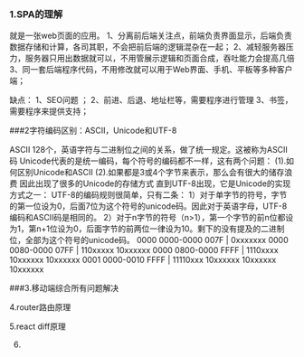 ### 1.SPA的理解
就是一张web页面的应用。
1、分离前后端关注点，前端负责界面显示，后端负责数据存储和计算，各司其职，不会把前后端的逻辑混杂在一起；
2、减轻服务器压力，服务器只用出数据就可以，不用管展示逻辑和页面合成，吞吐能力会提高几倍
3、同一套后端程序代码，不用修改就可以用于Web界面、手机、平板等多种客户端；

缺点：
1、SEO问题  ；
2、前进、后退、地址栏等，需要程序进行管理
3、书签，需要程序来提供支持；

###2字符编码区别：ASCII，Unicode和UTF-8

ASCII 128个，英语字符与二进制位之间的关系，做了统一规定。这被称为ASCII码
Unicode代表的是统一编码，每个符号的编码都不一样，这有两个问题：
(1).如何区别Unicode和ASCII
(2).如果都是3或4个字节来表示，那么会有很大的储存浪费
因此出现了很多的Unicode的存储方式
直到UTF-8出现，它是Unicode的实现方式之一：
UTF-8的编码规则很简单，只有二条：
1）对于单字节的符号，字节的第一位设为0，后面7位为这个符号的unicode码。因此对于英语字母，UTF-8编码和ASCII码是相同的。
2）对于n字节的符号（n>1），第一个字节的前n位都设为1，第n+1位设为0，后面字节的前两位一律设为10。剩下的没有提及的二进制位，全部为这个符号的unicode码。
0000 0000-0000 007F | 0xxxxxxx
0000 0080-0000 07FF | 110xxxxx 10xxxxxx
0000 0800-0000 FFFF | 1110xxxx 10xxxxxx 10xxxxxx
0001 0000-0010 FFFF | 11110xxx 10xxxxxx 10xxxxxx 10xxxxxx

###3.移动端综合所有问题解决


4.router路由原理

5.react diff原理

6.